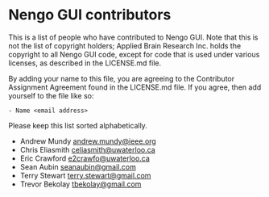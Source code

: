 Nengo GUI contributors
======================

This is a list of people who have contributed to Nengo GUI.
Note that this is not the list of copyright holders;
Applied Brain Research Inc. holds the copyright to
all Nengo GUI code, except for code that is used under
various licenses, as described in the LICENSE.md file.

By adding your name to this file, you are agreeing
to the Contributor Assignment Agreement found in
the LICENSE.md file. If you agree, then add yourself
to the file like so:

```
- Name <email address>
```

Please keep this list sorted alphabetically.

- Andrew Mundy <andrew.mundy@ieee.org>
- Chris Eliasmith <celiasmith@uwaterloo.ca>
- Eric Crawford <e2crawfo@uwaterloo.ca>
- Sean Aubin <seanaubin@gmail.com>
- Terry Stewart <terry.stewart@gmail.com>
- Trevor Bekolay <tbekolay@gmail.com>